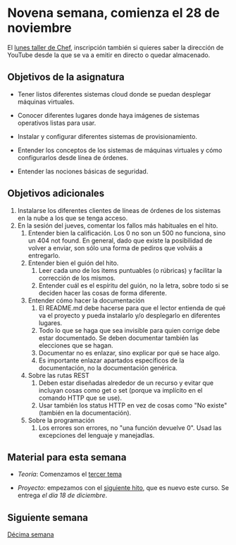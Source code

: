 # Novena semana, comienza el 28 de noviembre

El
[lunes taller de Chef](https://www.meetup.com/es-ES/Granada-Geek/events/256628845/),
inscripción también si quieres saber la dirección de YouTube desde la
que se va a emitir en directo o quedar almacenado.

## Objetivos de la asignatura

* Tener listos diferentes sistemas cloud donde se puedan desplegar máquinas
  virtuales.

* Conocer diferentes lugares donde haya imágenes de sistemas
  operativos listas para usar.

* Instalar y configurar diferentes sistemas de provisionamiento.

* Entender los conceptos de los sistemas de máquinas virtuales y cómo
  configurarlos desde línea de órdenes.
* Entender las nociones básicas de seguridad.

## Objetivos adicionales

1. Instalarse los diferentes clientes de líneas de órdenes de los
   sistemas en la nube a los que se tenga acceso.
2. En la sesión del jueves, comentar los fallos más habituales en el
   hito.
   1. Entender bien la calificación. Los 0 no son un 500 no funciona,
      sino un 404 not found. En general, dado que existe la
      posibilidad de volver a enviar, son sólo una forma de pediros
      que volváis a entregarlo.
   1. Entender bien el guión del hito.
      1. Leer cada uno de los items puntuables (o rúbricas) y
         facilitar la corrección de los mismos.
      2. Entender cuál es el espíritu del guión, no la letra, sobre
         todo si se deciden hacer las cosas de forma diferente.
   1. Entender cómo hacer la documentación
      1. El README.md debe hacerse para que el lector entienda de qué
         va el proyecto y pueda instalarlo y/o desplegarlo en
         diferentes lugares.
      2. Todo lo que se haga que sea invisible para quien corrige debe
         estar documentado. Se deben documentar también las elecciones
         que se hagan.
      3. Documentar no es enlazar, sino explicar por qué se hace algo.
      4. Es importante enlazar apartados específicos de la
         documentación, no la documentación genérica.
   2. Sobre las rutas REST
      1. Deben estar diseñadas alrededor de un recurso y evitar que
         incluyan cosas como get o set (porque va implícito en el
         comando HTTP que se use).
      2. Usar también los status HTTP en vez de cosas como "No
         existe" (también en la documentación).
   3. Sobre la programación
      1. Los errores son errores, no "una función devuelve 0". Usad
         las excepciones del lenguaje y manejadlas. 


## Material para esta semana

* *Teoría*: Comenzamos
  el
  [tercer tema](http://jj.github.io/CC/documentos/temas/Automatizando_cloud)

* *Proyecto*: empezamos con el
  [siguiente hito](https://jj.github.io/CC/documentos/proyecto/4.nube-CLI),
  que es nuevo este curso. Se entrega *el día 18 de diciembre*.

## Siguiente semana

[Décima semana](10-semana)

